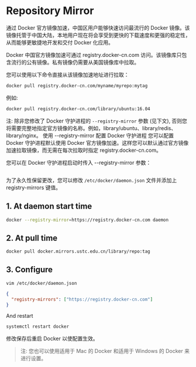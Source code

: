 # Repository Mirror

通过 Docker 官方镜像加速，中国区用户能够快速访问最流行的 Docker 镜像。该镜像托管于中国大陆，本地用户现在将会享受到更快的下载速度和更强的稳定性，从而能够更敏捷地开发和交付 Docker 化应用。

Docker 中国官方镜像加速可通过 registry.docker-cn.com 访问。该镜像库只包含流行的公有镜像。私有镜像仍需要从美国镜像库中拉取。

您可以使用以下命令直接从该镜像加速地址进行拉取：

```bash
docker pull registry.docker-cn.com/myname/myrepo:mytag
```

例如:

```bash
docker pull registry.docker-cn.com/library/ubuntu:16.04
```

注: 除非您修改了 Docker 守护进程的 `--registry-mirror` 参数 (见下文), 否则您将需要完整地指定官方镜像的名称。例如，library/ubuntu、library/redis、library/nginx。
使用 --registry-mirror 配置 Docker 守护进程
您可以配置 Docker 守护进程默认使用 Docker 官方镜像加速。这样您可以默认通过官方镜像加速拉取镜像，而无需在每次拉取时指定 registry.docker-cn.com。

您可以在 Docker 守护进程启动时传入 --registry-mirror 参数：

```bash
```

为了永久性保留更改，您可以修改 `/etc/docker/daemon.json` 文件并添加上 registry-mirrors 键值。
## 1. At daemon start time

```bash
docker --registry-mirror=https://registry.docker-cn.com daemon
```

## 2. At pull time

```bash
docker pull docker.mirrors.ustc.edu.cn/library/repo:tag
```

## 3. Configure

```bash
vim /etc/docker/daemon.json
```

```json
{
  "registry-mirrors": ["https://registry.docker-cn.com"]
}
```

And restart

```bash
systemctl restart docker
```

修改保存后重启 Docker 以使配置生效。

> 注: 您也可以使用适用于 Mac 的 Docker 和适用于 Windows 的 Docker 来进行设置。